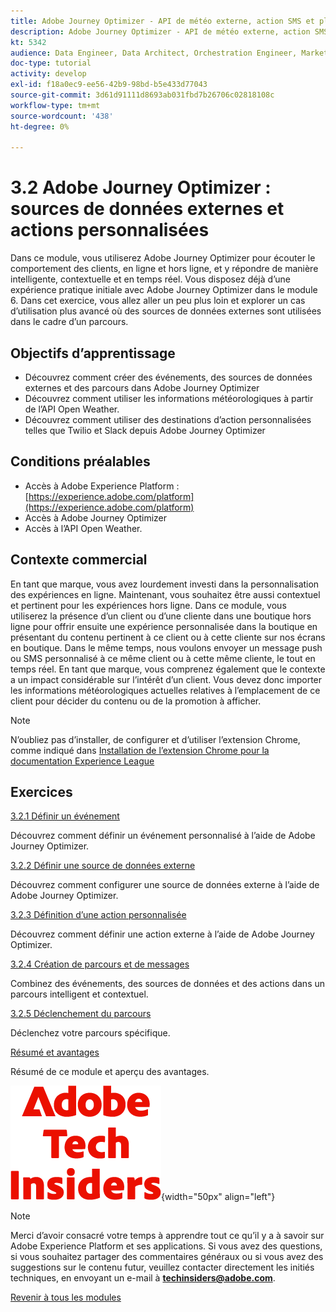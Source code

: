 ```yaml
---
title: Adobe Journey Optimizer - API de météo externe, action SMS et plus
description: Adobe Journey Optimizer - API de météo externe, action SMS et plus
kt: 5342
audience: Data Engineer, Data Architect, Orchestration Engineer, Marketer
doc-type: tutorial
activity: develop
exl-id: f18a0ec9-ee56-42b9-98bd-b5e433d77043
source-git-commit: 3d61d91111d8693ab031fbd7b26706c02818108c
workflow-type: tm+mt
source-wordcount: '438'
ht-degree: 0%

---
```


# 3.2 Adobe Journey Optimizer : sources de données externes et actions personnalisées

Dans ce module, vous utiliserez Adobe Journey Optimizer pour écouter le comportement des clients, en ligne et hors ligne, et y répondre de manière intelligente, contextuelle et en temps réel. Vous disposez déjà d’une expérience pratique initiale avec Adobe Journey Optimizer dans le module 6. Dans cet exercice, vous allez aller un peu plus loin et explorer un cas d’utilisation plus avancé où des sources de données externes sont utilisées dans le cadre d’un parcours.

## Objectifs d’apprentissage

- Découvrez comment créer des événements, des sources de données externes et des parcours dans Adobe Journey Optimizer
- Découvrez comment utiliser les informations météorologiques à partir de l’API Open Weather.
- Découvrez comment utiliser des destinations d’action personnalisées telles que Twilio et Slack depuis Adobe Journey Optimizer

## Conditions préalables

- Accès à Adobe Experience Platform : [https://experience.adobe.com/platform](https://experience.adobe.com/platform)
- Accès à Adobe Journey Optimizer
- Accès à l’API Open Weather.

## Contexte commercial

En tant que marque, vous avez lourdement investi dans la personnalisation des expériences en ligne. Maintenant, vous souhaitez être aussi contextuel et pertinent pour les expériences hors ligne.
Dans ce module, vous utiliserez la présence d’un client ou d’une cliente dans une boutique hors ligne pour offrir ensuite une expérience personnalisée dans la boutique en présentant du contenu pertinent à ce client ou à cette cliente sur nos écrans en boutique. Dans le même temps, nous voulons envoyer un message push ou SMS personnalisé à ce même client ou à cette même cliente, le tout en temps réel.
En tant que marque, vous comprenez également que le contexte a un impact considérable sur l’intérêt d’un client. Vous devez donc importer les informations météorologiques actuelles relatives à l’emplacement de ce client pour décider du contenu ou de la promotion à afficher.

>[!NOTE]
>
>N’oubliez pas d’installer, de configurer et d’utiliser l’extension Chrome, comme indiqué dans [Installation de l’extension Chrome pour la documentation Experience League](../../../getting-started/gettingstarted/ex1.md)

## Exercices

[3.2.1 Définir un événement](./ex1.md)

Découvrez comment définir un événement personnalisé à l’aide de Adobe Journey Optimizer.

[3.2.2 Définir une source de données externe](./ex2.md)

Découvrez comment configurer une source de données externe à l’aide de Adobe Journey Optimizer.

[3.2.3 Définition d’une action personnalisée](./ex3.md)

Découvrez comment définir une action externe à l’aide de Adobe Journey Optimizer.

[3.2.4 Création de parcours et de messages](./ex4.md)

Combinez des événements, des sources de données et des actions dans un parcours intelligent et contextuel.

[3.2.5 Déclenchement du parcours](./ex5.md)

Déclenchez votre parcours spécifique.

[Résumé et avantages](./summary.md)

Résumé de ce module et aperçu des avantages.

![Insiders de la technologie &#x200B;](./../../../../assets/images/techinsiders.png){width="50px" align="left"}

>[!NOTE]
>
>Merci d’avoir consacré votre temps à apprendre tout ce qu’il y a à savoir sur Adobe Experience Platform et ses applications. Si vous avez des questions, si vous souhaitez partager des commentaires généraux ou si vous avez des suggestions sur le contenu futur, veuillez contacter directement les initiés techniques, en envoyant un e-mail à **techinsiders@adobe.com**.

[Revenir à tous les modules](./../../../../overview.md)
